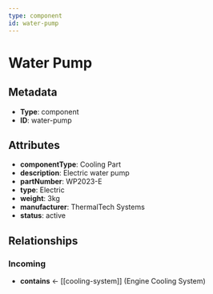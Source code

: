 ```yaml
---
type: component
id: water-pump
---
```


# Water Pump

## Metadata

- **Type**: component
- **ID**: water-pump

## Attributes

- **componentType**: Cooling Part
- **description**: Electric water pump
- **partNumber**: WP2023-E
- **type**: Electric
- **weight**: 3kg
- **manufacturer**: ThermalTech Systems
- **status**: active

## Relationships

### Incoming

- **contains** ← [[cooling-system]] (Engine Cooling System)

